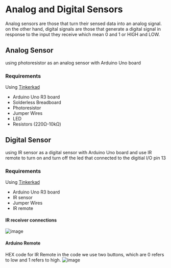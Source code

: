 # Analog and Digital Sensors
Analog sensors are those that turn their sensed data into an analog signal. on the other hand, digital signals are those that generate a digital signal in response to the input they receive which mean 0 and 1 or HIGH and LOW.

## Analog Sensor
using photoresistor as an analog sensor with Arduino Uno board

### Requirements
Using [Tinkerkad](www.tinkercad.com)
*  Arduino Uno R3 board
* Solderless Breadboard
* Photoresistor 
* Jumper Wires
* LED
* Resistors (220Ω-10kΩ)


## Digital Sensor
using IR sensor as a digital sensor with Arduino Uno board and use IR remote to turn on and turn off the led that connected to the digitial I/O pin 13

### Requirements
Using [Tinkerkad](www.tinkercad.com)
*  Arduino Uno R3 board
* IR sensor
* Jumper Wires
* IR remote

#### IR receiver connections
![image](https://user-images.githubusercontent.com/108189963/185702255-325c9280-1654-44a9-a37c-35bf08f636e6.png)

#### Arduino Remote
HEX code for IR Remote in the code we use two buttons, which are 0 refers to low and 1 refers to high. 
![image](https://user-images.githubusercontent.com/108189963/185705564-2876dd98-823e-44f9-8eaa-47f231353bd3.png)



